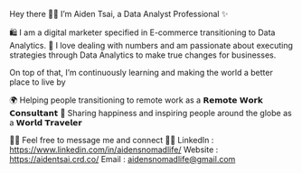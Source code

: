 Hey there 👋🏽 I’m Aiden Tsai, a Data Analyst Professional ✨

🛍️ I am a digital marketer specified in E-commerce transitioning to Data Analytics.
🔢 I love dealing with numbers and am passionate about executing strategies through Data Analytics to make true changes for businesses.

On top of that, I’m continuously learning and making the world a better place to live by

🌍 Helping people transitioning to remote work as a 𝗥𝗲𝗺𝗼𝘁𝗲 𝗪𝗼𝗿𝗸 𝗖𝗼𝗻𝘀𝘂𝗹𝘁𝗮𝗻𝘁
🎒 Sharing happiness and inspiring people around the globe as a 𝗪𝗼𝗿𝗹𝗱 𝗧𝗿𝗮𝘃𝗲𝗹𝗲𝗿

🙌🏽 Feel free to message me and connect 🤝🏼
LinkedIn : https://www.linkedin.com/in/aidensnomadlife/
Website : https://aidentsai.crd.co/
Email : aidensnomadlife@gmail.com
